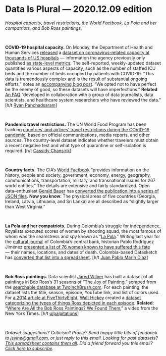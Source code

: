 Data Is Plural — 2020.12.09 edition
===================================

*Hospital capacity, travel restrictions, the World Factbook, La Pola and her compatriots, and Bob Ross paintings.*

&nbsp;

**COVID-19 hospital capacity.** On Monday, the Department of Health and Human Services [released](https://www.hhs.gov/about/news/2020/12/07/hhs-publishes-covid-19-hospital-facility-level-data.html) a [dataset on coronavirus-related capacity at thousands of US hospitals](https://healthdata.gov/dataset/covid-19-reported-patient-impact-and-hospital-capacity-facility?) — information the agency previously only published [as state-level metrics](https://healthdata.gov/dataset/covid-19-reported-patient-impact-and-hospital-capacity-state). The self-reported, weekly-updated dataset quantifies various aspects of capacity, such as the number of staffed ICU beds and the number of beds occupied by patients with COVID-19. “This data is tremendously complex and is the result of substantial ongoing efforts,” notes an [accompanying blog post](https://healthdata.gov/hhs-publishes-covid-19-hospital-facility-level-data). “We opted not to have perfect be the enemy of good, so these datasets will have imperfections.” **Related**: [An FAQ](https://github.com/CareSet/COVID_Hospital_PUF) “developed in collaboration with a group of data journalists, data scientists, and healthcare system researchers who have reviewed the data.” [h/t [Ryan Panchadsaram](https://twitter.com/rypan/status/1336095555852767233)]

&nbsp;

**Pandemic travel restrictions.** The UN World Food Program has been tracking [countries’ and airlines’ travel restrictions during the COVID-19 pandemic](https://data.humdata.org/dataset/covid-19-global-travel-restrictions-and-airline-information), based on official communications, media reports, and other sources. The country-level dataset indicates whether travelers must obtain a recent negative test and what type of quarantine or self-isolation is required. [h/t [Cassidy Chansirik](https://datainnovation.org/2020/12/documenting-global-travel-restrictions-and-airline-policies/)]

&nbsp;

**Country facts.** The CIA’s [World Factbook](https://www.cia.gov/library/publications/the-world-factbook/) “provides information on the history, people and society, government, economy, energy, geography, communications, transportation, military, and transnational issues for 267 world entities.” The details are extensive and fairly standardized. Open data–enthusiast [Gerald Bauer](https://github.com/geraldb) has [converted the publication into a series of JSON files](https://github.com/factbook/factbook.json). **Now you know**: The physical areas of five countries (Georgia, Ireland, Latvia, Lithuania, and Sri Lanka) are all described as “slightly larger than West Virginia.”

&nbsp;

**La Pola and her compatriots.** During Colombia’s struggle for independence, Royalists executed scores of women by shooting squad, the most famous of whom was the seamstress and spy known as “[La Pola](https://en.wikipedia.org/wiki/Policarpa_Salavarrieta).” Writing last year for the [cultural journal](https://www.banrepcultural.org/boletin-cultural/) of Colombia’s central bank, historian Pablo Rodríguez Jiménez [presented a list of 76 women known to have suffered this fate](https://publicaciones.banrepcultural.org/index.php/boletin_cultural/article/view/20880/21278) — their names, locations, and dates of death. Colombia-based Datasketch has [converted that list into a spreadsheet](https://www.datasketch.co/datasketch/mujeres-fusiladas-durante-la-independencia-colombiana). [h/t [Juan Pablo Marín Díaz](https://twitter.com/jpmarindiaz)]

&nbsp;

**Bob Ross paintings.** Data scientist [Jared Wilber](https://www.jwilber.me) has built a dataset of all paintings in Bob Ross’s 31 seasons of “[The Joy of Painting](https://en.wikipedia.org/wiki/The_Joy_of_Painting),” scraped from the [searchable database at TwoInchBrush.com](https://www.twoinchbrush.com). For each painting, the dataset lists the title, season, episode, YouTube link, and list of colors used. For [a 2014 article at FiveThirtyEight](https://fivethirtyeight.com/features/a-statistical-analysis-of-the-work-of-bob-ross/), [Walt Hickey](https://twitter.com/WaltHickey) created a [dataset categorizing the types of things Ross depicted in each episode](https://fivethirtyeight.com/features/a-statistical-analysis-of-the-work-of-bob-ross/). **Related**: “[Where Are All the Bob Ross Paintings? We Found Them](https://www.youtube.com/watch?v=rDs3o1uLEdU),” a video from the New York Times. [h/t [u/palpitations](https://www.reddit.com/r/datasets/comments/k2wqax/i_once_found_a_dataset_of_every_paint_used_in/)]

&nbsp;

*Dataset suggestions? Criticism? Praise? Send happy little bits of feedback to jsvine@gmail.com, or just reply to this email. Looking for past datasets? [This spreadsheet contains them all](https://docs.google.com/spreadsheets/d/1wZhPLMCHKJvwOkP4juclhjFgqIY8fQFMemwKL2c64vk). Did a friend forward you this email? [Click here to subscribe](https://tinyletter.com/data-is-plural).*